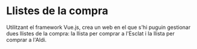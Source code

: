 Llistes de la compra
===================

Utilitzant el framework Vue.js, crea un web en el que s'hi puguin gestionar dues llistes de la compra: la llista per comprar a l'Esclat i la llista per comprar a l'Aldi.